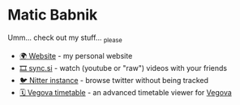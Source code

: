# Matic Babnik
Umm... check out my stuff...
<sub>please</sub>

- [🌍 Website](https://me.yeet.si/) - my personal website
- [🎞️ sync.si](https://weebify.me/) - watch (youtube or "raw") videos with your friends
- [🐦 Nitter instance](https://ntr.sync.si) - browse twitter without being tracked
- [🗓️ Vegova timetable](https://v.sync.si) - an advanced timetable viewer for [Vegova](https://vegova.si/)
